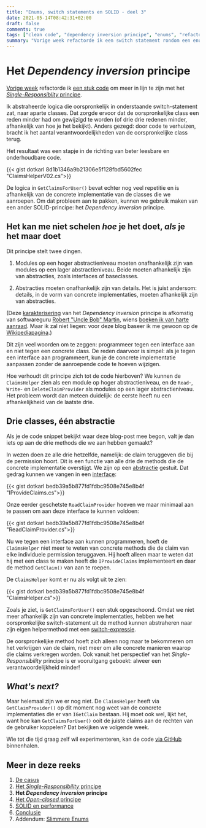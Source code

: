 ```yaml
---
title: "Enums, switch statements en SOLID - deel 3"
date: 2021-05-14T08:42:31+02:00
draft: false
comments: true
tags: ["clean code", "dependency inversion principe", "enums", "refactoren", "single-responsibility principe", "SOLID", "switch statements"]
summary: "Vorige week refactorde ik een switch statement rondom een enum aan de hand van het *Single-Responsibility* principe. Deze week zetten we onze refactorslag voort aan de hand van de D in SOLID: het *Dependency inversion* principe. Tijd om de interfaces van stal te halen!"
---
```


# Het *Dependency inversion* principe


[Vorige week](/blog/21/05/enums-switch-statements-en-solid-2) refactorde ik [een stuk code](https://github.com/notkarlmarx/RefactorExercises/blob/master/RefactorExercises/EnumSwitch/Refactored/V01/ClaimsHelper.cs) om meer in lijn te zijn met het [*Single-Responsiblity* principe](https://en.wikipedia.org/wiki/Single-responsibility_principle). 


Ik abstraheerde logica die oorspronkelijk in onderstaande switch-statement zat, naar aparte classes. Dat zorgde ervoor dat de oorspronkelijke class een reden minder had om gewijzigd te worden (of drie drie redenen minder, afhankelijk van hoe je het bekijkt). Anders gezegd: door code te verhuizen, bracht ik het aantal verantwoordelijkheden van de oorspronkelijke class terug. 


Het resultaat was een stapje in de richting van beter leesbare en onderhoudbare code.


{{< gist dotkarl 8d1b1346a9b21306e5f128fbd5602fec "ClaimsHelperV02.cs">}}


De logica in `GetClaimsForUser()` bevat echter nog veel repetitie en is afhankelijk van de concrete implementatie van de classes die we aanroepen. Om dat probleem aan te pakken, kunnen we gebruik maken van een ander SOLID-principe: het *Dependency inversion* principe.


## Het kan me niet schelen *hoe* je het doet, *als* je het maar doet


Dit principe stelt twee dingen. 


1. Modules op een hoger abstractieniveau moeten onafhankelijk zijn van modules op een lager abstractieniveau. Beide moeten afhankelijk zijn van abstracties, zoals interfaces of baseclasses. 

2. Abstracties moeten onafhankelijk zijn van details. Het is juist andersom: details, in de vorm van concrete implementaties, moeten afhankelijk zijn van abstracties.


(Deze [karakterisering](https://linux.ime.usp.br/~joaomm/mac499/arquivos/referencias/oodmetrics.pdf) van het *Dependency inversion* principe is afkomstig van softwareguru [Robert "Uncle Bob" Martin](http://cleancoder.com/products), wiens [boeken ik van harte aanraad](/blog/21/05/de-beste-boeken-over-software-ontwikkeling-die-ik-in-2020-las). Maar ik zal niet liegen: voor deze blog baseer ik me gewoon op de [Wikipediapagina](https://en.wikipedia.org/wiki/Dependency_inversion_principle).)


Dit zijn veel woorden om te zeggen: programmeer tegen een interface aan en niet tegen een concrete class. De reden daarvoor is simpel: als je tegen een interface aan programmeert, kun je de concrete implementatie aanpassen zonder de aanroepende code te hoeven wijzigen.


Hoe verhoudt dit principe zich tot de code hierboven? We kunnen de `ClaimsHelper` zien als een module op hoger abstractieniveau, en de `Read`-, `Write`- en `DeleteClaimProvider` als modules op een lager abstractieniveau. Het probleem wordt dan meteen duidelijk: de eerste heeft nu een afhankelijkheid van de laatste drie.


## Drie classes, één abstractie


Als je de code snippet bekijkt waar deze blog-post mee begon, valt je dan iets op aan de drie methods die we aan hebben gemaakt? 


In wezen doen ze alle drie hetzelfde, namelijk: de claim teruggeven die bij de permission hoort. Dit is een functie van alle drie de methods die de concrete implementatie overstijgt. We zijn op een [abstractie](https://en.wikipedia.org/wiki/Abstraction_(computer_science)) gestuit. Dat gedrag kunnen we vangen in een [interface](https://docs.microsoft.com/en-us/dotnet/csharp/language-reference/keywords/interface):


{{< gist dotkarl bedb39a5b877fd1fdbc9508e745e8b4f "IProvideClaims.cs">}}


Onze eerder geschetste `ReadClaimProvider` hoeven we maar minimaal aan te passen om aan deze interface te kunnen voldoen:


{{< gist dotkarl bedb39a5b877fd1fdbc9508e745e8b4f "ReadClaimProvider.cs">}}


Nu we tegen een interface aan kunnen programmeren, hoeft de `ClaimsHelper` niet meer te weten van concrete methods die de claim van elke individuele permission teruggaven. Hij hoeft alleen maar te weten dat hij met een class te maken heeft die `IProvideClaims` implementeert en daar de method `GetClaim()` van aan te roepen.


De `ClaimsHelper` komt er nu als volgt uit te zien:


{{< gist dotkarl bedb39a5b877fd1fdbc9508e745e8b4f "ClaimsHelper.cs">}}


Zoals je ziet, is `GetClaimsForUser()` een stuk opgeschoond. Omdat we niet meer afhankelijk zijn van concrete implementaties, hebben we het oorspronkelijke switch-statement uit de method kunnen abstraheren naar zijn eigen helpermethod met een [switch-expressie](https://docs.microsoft.com/en-us/dotnet/csharp/language-reference/operators/switch-expression). 


De oorspronkelijke method hoeft zich alleen nog maar te bekommeren om het verkrijgen van de claim, niet meer om alle concrete manieren waarop die claims verkregen worden. Ook vanuit het perspectief van het *Single-Responsibility* principe is er vooruitgang geboekt: alweer een verantwoordelijkheid minder!


## *What's next?*


Maar helemaal zijn we er nog niet. De `ClaimsHelper` heeft via `GetClaimProvider()` op dit moment nog weet van de concrete implementaties die er van `IGetClaim` bestaan. Hij moet ook wel, lijkt het, want hoe kan `GetClaimsForUser()` ooit de juiste claims aan de rechten van de gebruiker koppelen? Dat bekijken we volgende week. 


Wie tot die tijd graag zelf wil experimenteren, kan de code [via GitHub](https://github.com/notkarlmarx/RefactorExercises/blob/master/RefactorExercises/EnumSwitch/Refactored/V02/ClaimsHelper.cs) binnenhalen.


## Meer in deze reeks

1. [De casus](/blog/21/04/enums-switch-statements-en-solid-1)
2. [Het *Single-Responsibility* principe](/blog/21/05/enums-switch-statements-en-solid-2)
3. **Het *Dependency inversion* principe**
4. [Het *Open-closed* principe](/blog/21/05/enums-switch-statements-en-solid-4)
5. [SOLID en performance](/blog/21/05/enums-switch-statements-en-solid-5)
6. [Conclusie](/blog/21/06/enums-switch-statements-en-solid-6)
7. Addendum: [Slimmere Enums](/blog/22/03/enums-switch-statements-en-solid-7/)
